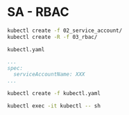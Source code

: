 # SA - RBAC

```bash
kubectl create -f 02_service_account/
kubectl create -R -f 03_rbac/
```

`kubectl.yaml`
```yaml
...
spec:
  serviceAccountName: XXX
...
```

```bash
kubectl create -f kubectl.yaml
```

```bash
kubectl exec -it kubectl -- sh
```

